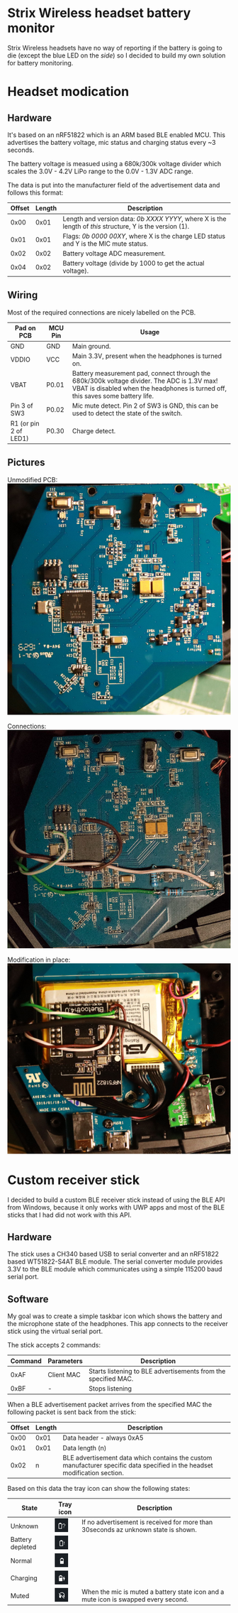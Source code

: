 # Strix Wireless headset battery monitor

Strix Wireless headsets have no way of reporting if the battery is going to die (except the blue LED on the _side_) so I decided to build my own solution for battery monitoring.

# Headset modication

## Hardware

It's based on an nRF51822 which is an ARM based BLE enabled MCU. This advertises the battery voltage, mic status and charging status every ~3 seconds.

The battery voltage is measued using a 680k/300k voltage divider which scales the 3.0V - 4.2V LiPo range to the 0.0V - 1.3V ADC range.

The data is put into the manufacturer field of the advertisement data and follows this format:

|Offset|Length|Description|
|---|---|---|
|0x00|0x01|Length and version data: *0b XXXX YYYY*, where X is the length of _this_ structure, Y is the version (1).|
|0x01|0x01|Flags: *0b 0000 00XY*, where X is the charge LED status and Y is the MIC mute status.|
|0x02|0x02|Battery voltage ADC measurement.|
|0x04|0x02|Battery voltage (divide by 1000 to get the actual voltage).|

## Wiring

Most of the required connections are nicely labelled on the PCB.

|Pad on PCB|MCU Pin|Usage|
|---|---|---|
|GND|GND|Main ground.|
|VDDIO|VCC|Main 3.3V, present when the headphones is turned on.|
|VBAT|P0.01|Battery measurement pad, connect through the 680k/300k voltage divider. The ADC is 1.3V max! VBAT is disabled when the headphones is turned off, this saves some battery life.|
|Pin 3 of SW3|P0.02|Mic mute detect. Pin 2 of SW3 is GND, this can be used to detect the state of the switch.|
|R1 (or pin 2 of LED1)|P0.30|Charge detect.|

## Pictures

Unmodified PCB:
![PCB](pictures/pcb.JPG)

Connections:
![PCB](pictures/connections.jpg)

Modification in place:
![PCB](pictures/mod.jpg)

# Custom receiver stick

I decided to build a custom BLE receiver stick instead of using the BLE API from Windows, because it only works with UWP apps and most of the BLE sticks that I had did not work with this API.

## Hardware

The stick uses a CH340 based USB to serial converter and an nRF51822 based WT51822-S4AT BLE module. The serial converter module provides 3.3V to the BLE module which communicates using a simple 115200 baud serial port.

## Software

My goal was to create a simple taskbar icon which shows the battery and the microphone state of the headphones. This app connects to the receiver stick using the virtual serial port.

The stick accepts 2 commands:

|Command|Parameters|Description|
|----|----|----|
|0xAF|Client MAC|Starts listening to BLE advertisements from the specified MAC.|
|0xBF|-|Stops listening|

When a BLE advertisement packet arrives from the specified MAC the following packet is sent back from the stick:

|Offset|Length|Description|
|----|----|----|
|0x00|0x01|Data header - always 0xA5|
|0x01|0x01|Data length (n)|
|0x02|n|BLE advertisement data which contains the custom manufacturer specific data specified in the headset modification section.|


Based on this data the tray icon can show the following states:

|State|Tray icon|Description|
|---|---|---|
|Unknown|![Battery unknown](pictures/bat-unknown.png)|If no advertisement is received for more than 30seconds az unknown state is shown.|
|Battery depleted|![Battery dead](pictures/bat-dead.png)||
|Normal|![Battery normal](pictures/bat-percent.png)||
|Charging|![Battery charging](pictures/bat-charge.png)||
|Muted|![Muted](pictures/mic-off.png)|When the mic is muted a battery state icon and a mute icon is swapped every second.|
